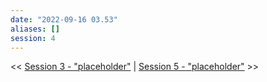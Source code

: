 ```yaml
---
date: "2022-09-16 03.53"
aliases: []
session: 4
---
```

<< [Session 3 - "placeholder"](Session%203%20-%20"placeholder".md) | [Session 5 - "placeholder"](Session%205%20-%20"placeholder".md) >>
